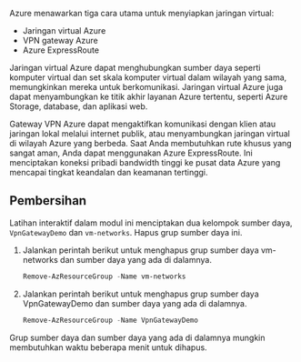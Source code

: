 Azure menawarkan tiga cara utama untuk menyiapkan jaringan virtual:

- Jaringan virtual Azure
- VPN gateway Azure
- Azure ExpressRoute

Jaringan virtual Azure dapat menghubungkan sumber daya seperti komputer virtual dan set skala komputer virtual dalam wilayah yang sama, memungkinkan mereka untuk berkomunikasi. Jaringan virtual Azure juga dapat menyambungkan ke titik akhir layanan Azure tertentu, seperti Azure Storage, database, dan aplikasi web.

Gateway VPN Azure dapat mengaktifkan komunikasi dengan klien atau jaringan lokal melalui internet publik, atau menyambungkan jaringan virtual di wilayah Azure yang berbeda. Saat Anda membutuhkan rute khusus yang sangat aman, Anda dapat menggunakan Azure ExpressRoute. Ini menciptakan koneksi pribadi bandwidth tinggi ke pusat data Azure yang mencapai tingkat keandalan dan keamanan tertinggi.

## <a name="cleanup"></a>Pembersihan

Latihan interaktif dalam modul ini menciptakan dua kelompok sumber daya, `VpnGatewayDemo` dan `vm-networks`. Hapus grup sumber daya ini.

1. Jalankan perintah berikut untuk menghapus grup sumber daya vm-networks dan sumber daya yang ada di dalamnya.

   ```PowerShell
   Remove-AzResourceGroup -Name vm-networks
   ```

1. Jalankan perintah berikut untuk menghapus grup sumber daya VpnGatewayDemo dan sumber daya yang ada di dalamnya.

   ```PowerShell
   Remove-AzResourceGroup -Name VpnGatewayDemo
   ```

Grup sumber daya dan sumber daya yang ada di dalamnya mungkin membutuhkan waktu beberapa menit untuk dihapus.

